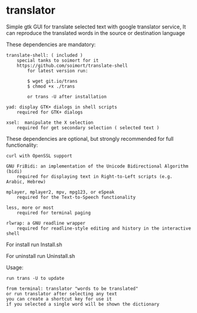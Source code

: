 # translator

Simple gtk GUI for translate selected text with google translator service, It can reproduce the translated words in the source or destination language

These dependencies are mandatory:

	translate-shell: ( included )
		special tanks to soimort for it
		https://github.com/soimort/translate-shell
			for latest version run:

			$ wget git.io/trans
			$ chmod +x ./trans

			or trans -U after installation

	yad: display GTK+ dialogs in shell scripts
		required for GTK+ dialogs

	xsel:  manipulate the X selection
		required for get secondary selection ( selected text )

These dependencies are optional, but strongly recommended for full functionality:

    curl with OpenSSL support

    GNU FriBidi: an implementation of the Unicode Bidirectional Algorithm (bidi)
        required for displaying text in Right-to-Left scripts (e.g. Arabic, Hebrew)

    mplayer, mplayer2, mpv, mpg123, or eSpeak
        required for the Text-to-Speech functionality

    less, more or most
        required for terminal paging

    rlwrap: a GNU readline wrapper
        required for readline-style editing and history in the interactive shell


For install run Install.sh

For uninstall run Uninstall.sh


Usage:

	run trans -U to update
	
	from terminal: translator "words to be translated"
	or run translator after selecting any text
	you can create a shortcut key for use it
	if you selected a single word will be shown the dictionary
